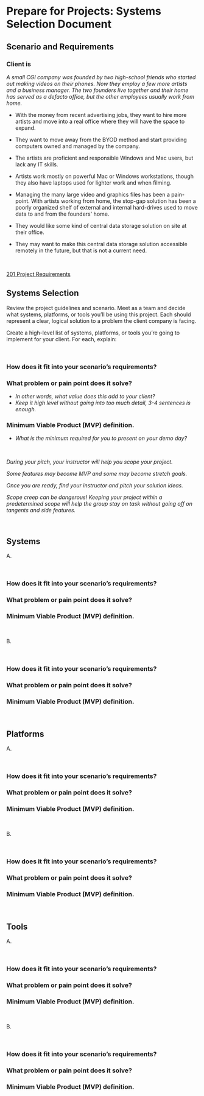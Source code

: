 # Prepare for Projects: Systems Selection Document

## Scenario and Requirements

### Client is

*A small CGI company was founded by two high-school friends who started out making videos on their phones. Now they employ a few more artists and a business manager. The two founders live together and their home has served as a defacto office, but the other employees usually work from home.*

* With the money from recent advertising jobs, they want to hire more artists and move into a real office where they will have the space to
  expand.

* They want to move away from the BYOD method and start providing computers owned and managed by the company.

* The artists are proficient and responsible Windows and Mac users, but lack any IT skills.

* Artists work mostly on powerful Mac or Windows workstations, though they also have laptops used for lighter work
  and when filming.

* Managing the many large video and graphics files has been a pain-point. With artists working from home, the
  stop-gap solution has been a poorly organized shelf of external and internal hard-drives used to move data to and
  from the founders' home.

* They would like some kind of central data storage solution on site at their office.

* They may want to make this central data storage solution accessible remotely in the future, but that is not a current need.

<br>

[201 Project Requirements](https://codefellows.github.io/seattle-ops-201d8/class-15/project-requirements.html)

## Systems Selection

Review the project guidelines and scenario. Meet as a team and decide what systems, platforms, or tools you’ll be using this project. Each should represent a clear, logical solution to a problem the client company is facing.

Create a high-level list of systems, platforms, or tools you’re going to implement for your client. For each, explain:

<br>

### **How does it fit into your scenario’s requirements?**

### **What problem or pain point does it solve?**

* *In other words, what value does this add to your client?*
* *Keep it high level without going into too much detail, 3-4 sentences is enough.*

### **Minimum Viable Product (MVP) definition.**

* *What is the minimum required for you to present on your demo day?*

<br>

*During your pitch, your instructor will help you scope your project.*

*Some features may become MVP and some may become stretch goals.*

*Once you are ready, find your instructor and pitch your solution ideas.*

*Scope creep can be dangerous! Keeping your project within a predetermined scope will help the group stay on task without going off on tangents and side features.*

<br>

## Systems

A.

<br>

### **How does it fit into your scenario’s requirements?**

### **What problem or pain point does it solve?**

### **Minimum Viable Product (MVP) definition.**

<br>

B.

<br>

### **How does it fit into your scenario’s requirements?**

### **What problem or pain point does it solve?**

### **Minimum Viable Product (MVP) definition.**

<br>

## Platforms

A.

<br>

### **How does it fit into your scenario’s requirements?**

### **What problem or pain point does it solve?**

### **Minimum Viable Product (MVP) definition.**

<br>

B.

<br>

### **How does it fit into your scenario’s requirements?**

### **What problem or pain point does it solve?**

### **Minimum Viable Product (MVP) definition.**

<br>

## Tools

A.

<br>

### **How does it fit into your scenario’s requirements?**

### **What problem or pain point does it solve?**

### **Minimum Viable Product (MVP) definition.**

<br>

B.

<br>

### **How does it fit into your scenario’s requirements?**

### **What problem or pain point does it solve?**

### **Minimum Viable Product (MVP) definition.**

